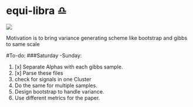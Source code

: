 # equi-libra :libra:
![](http://cdn.astrology-zodiac-signs.com/images/Libra-w.png)<sup id="a1"></sup>

Motivation is to bring variance generating scheme like bootstrap and gibbs to same scale 

#To-do:
###Saturday -Sunday:

1. [x] Separate Alphas with each gibbs sample.
2. [x] Parse these files 
3. check for signals in one Cluster
3. Do the same for multiple samples.
4. Design bootstrap to handle variance.
5. Use different metrics for the paper.
